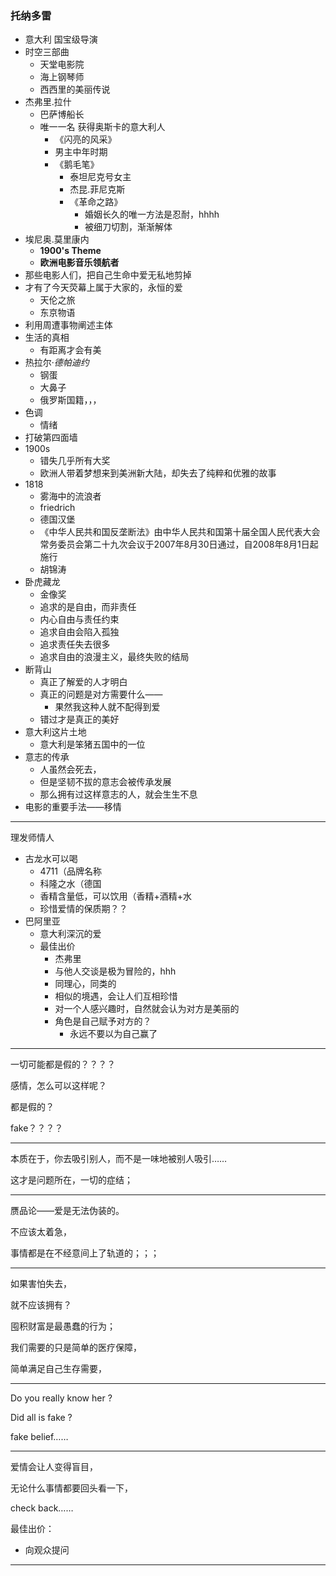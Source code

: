 ### 托纳多雷

- 意大利 国宝级导演
- 时空三部曲
  - 天堂电影院
  - 海上钢琴师
  - 西西里的美丽传说
- 杰弗里.拉什
  - 巴萨博船长
  - 唯一一名 获得奥斯卡的意大利人
    - 《闪亮的风采》
    - 男主中年时期
    - 《鹅毛笔》
      - 泰坦尼克号女主
      - 杰昆.菲尼克斯
      - 《革命之路》
        - 婚姻长久的唯一方法是忍耐，hhhh
        - 被细刀切割，渐渐解体
- 埃尼奥.莫里康内
  - **1900's Theme**
  - **欧洲电影音乐领航者**
- 那些电影人们，把自己生命中爱无私地剪掉
- 才有了今天荧幕上属于大家的，永恒的爱
  - 天伦之旅
  - 东京物语
- 利用周遭事物阐述主体
- 生活的真相
  - 有距离才会有美
- 热拉尔·*德帕迪约*
  - 钢蛋
  - 大鼻子
  - 俄罗斯国籍，，，
- 色调
  - 情绪
- 打破第四面墙
- 1900s
  - 错失几乎所有大奖
  - 欧洲人带着梦想来到美洲新大陆，却失去了纯粹和优雅的故事
- 1818 
  - 雾海中的流浪者
  - friedrich
  - 德国汉堡
  -  《中华人民共和国反垄断法》由中华人民共和国第十届全国人民代表大会常务委员会第二十九次会议于2007年8月30日通过，自2008年8月1日起施行
    - 胡锦涛
- 卧虎藏龙
  - 金像奖
  - 追求的是自由，而非责任
  - 内心自由与责任约束
  - 追求自由会陷入孤独
  - 追求责任失去很多
  - 追求自由的浪漫主义，最终失败的结局
- 断背山
  - 真正了解爱的人才明白
  - 真正的问题是对方需要什么——
    - 果然我这种人就不配得到爱
  - 错过才是真正的美好
- 意大利这片土地
  - 意大利是笨猪五国中的一位
- 意志的传承
  - 人虽然会死去，
  - 但是坚韧不拔的意志会被传承发展
  - 那么拥有过这样意志的人，就会生生不息
- 电影的重要手法——移情



---

理发师情人

- 古龙水可以喝
  - 4711（品牌名称
  - 科隆之水（德国
  - 香精含量低，可以饮用（香精+酒精+水
  - 珍惜爱情的保质期？？
- 巴阿里亚
  - 意大利深沉的爱
  - 最佳出价
    - 杰弗里
    - 与他人交谈是极为冒险的，hhh
    - 同理心，同类的
    - 相似的境遇，会让人们互相珍惜
    - 对一个人感兴趣时，自然就会认为对方是美丽的
    - 角色是自己赋予对方的？
      - 永远不要以为自己赢了



---

一切可能都是假的？？？？

感情，怎么可以这样呢？

都是假的？

fake？？？？

---

本质在于，你去吸引别人，而不是一味地被别人吸引……

这才是问题所在，一切的症结；

---

赝品论——爱是无法伪装的。

不应该太着急，

事情都是在不经意间上了轨道的；；；

---

如果害怕失去，

就不应该拥有？

囤积财富是最愚蠢的行为；

我们需要的只是简单的医疗保障，

简单满足自己生存需要，

---

Do you really know her ?

Did all is fake ?

fake belief……

---

爱情会让人变得盲目，

无论什么事情都要回头看一下，

check back……

最佳出价：

- 向观众提问

---







